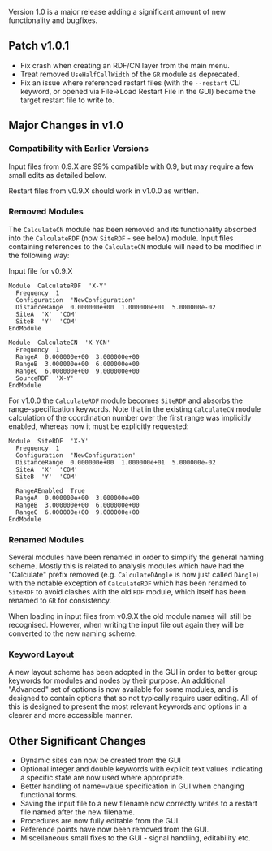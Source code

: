 Version 1.0 is a major release adding a significant amount of new functionality and bugfixes.

## Patch v1.0.1

- Fix crash when creating an RDF/CN layer from the main menu.
- Treat removed `UseHalfCellWidth` of the `GR` module as deprecated.
- Fix an issue where referenced restart files (with the `--restart` CLI keyword, or opened via File->Load Restart File in the GUI) became the target restart file to write to.

## Major Changes in v1.0

### Compatibility with Earlier Versions

Input files from 0.9.X are 99% compatible with 0.9, but may require a few small edits as detailed below.

Restart files from v0.9.X should work in v1.0.0 as written.

### Removed Modules

The `CalculateCN` module has been removed and its functionality absorbed into the `CalculateRDF` (now `SiteRDF` - see below) module. Input files containing references to the `CalculateCN` module will need to be modified in the following way:

Input file for v0.9.X
```
Module  CalculateRDF  'X-Y'
  Frequency  1
  Configuration  'NewConfiguration'
  DistanceRange  0.000000e+00  1.000000e+01  5.000000e-02
  SiteA  'X'  'COM'
  SiteB  'Y'  'COM'
EndModule

Module  CalculateCN  'X-YCN'
  Frequency  1
  RangeA  0.000000e+00  3.000000e+00
  RangeB  3.000000e+00  6.000000e+00
  RangeC  6.000000e+00  9.000000e+00
  SourceRDF  'X-Y'
EndModule
```

For v1.0.0 the `CalculateRDF` module becomes `SiteRDF` and absorbs the range-specification keywords. Note that in the existing `CalculateCN` module calculation of the coordination number over the first range was implicitly enabled, whereas now it must be explicitly requested:
```
Module  SiteRDF  'X-Y'
  Frequency  1
  Configuration  'NewConfiguration'
  DistanceRange  0.000000e+00  1.000000e+01  5.000000e-02
  SiteA  'X'  'COM'
  SiteB  'Y'  'COM'

  RangeAEnabled  True
  RangeA  0.000000e+00  3.000000e+00
  RangeB  3.000000e+00  6.000000e+00
  RangeC  6.000000e+00  9.000000e+00
EndModule
```

### Renamed Modules

Several modules have been renamed in order to simplify the general naming scheme. Mostly this is related to analysis modules which have had the "Calculate" prefix removed (e.g. `CalculateDAngle` is now just called `DAngle`) with the notable exception of `CalculateRDF` which has been renamed to `SiteRDF` to avoid clashes with the old `RDF` module, which itself has been renamed to `GR` for consistency.

When loading in input files from v0.9.X the old module names will still be recognised. However, when writing the input file out again they will be converted to the new naming scheme.

### Keyword Layout

A new layout scheme has been adopted in the GUI in order to better group keywords for modules and nodes by their purpose. An additional "Advanced" set of options is now available for some modules, and is designed to contain options that so not typically require user editing. All of this is designed to present the most relevant keywords and options in a clearer and more accessible manner.

## Other Significant Changes
- Dynamic sites can now be created from the GUI
- Optional integer and double keywords with explicit text values indicating a specific state are now used where appropriate.
- Better handling of name=value specification in GUI when changing functional forms.
- Saving the input file to a new filename now correctly writes to a restart file named after the new filename.
- Procedures are now fully editable from the GUI.
- Reference points have now been removed from the GUI.
- Miscellaneous small fixes to the GUI - signal handling, editability etc.
